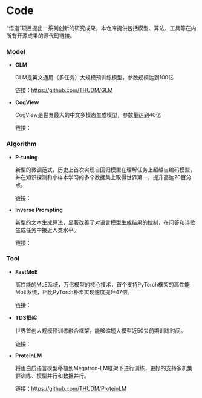 # Code
“悟道”项目提出一系列创新的研究成果，本仓库提供包括模型、算法、工具等在内所有开源成果的源代码链接。

### Model
* **GLM**

  GLM是英文通用（多任务）大规模预训练模型，参数规模达到100亿

  链接：https://github.com/THUDM/GLM 

* **CogView**
  
  CogView是世界最大的中文多模态生成模型，参数量达到40亿

  链接：

### Algorithm
* **P-tuning**
 
  新型的微调范式，历史上首次实现自回归模型在理解任务上超越自编码模型，并在知识探测和小样本学习的多个数据集上取得世界第一，提升高达20百分点。

  链接：

* **Inverse Prompting**
  
  新型的文本生成算法，显著改善了对语言模型生成结果的控制，在问答和诗歌生成任务中接近人类水平。

  链接：

### Tool
* **FastMoE**
  
  高性能的MoE系统，万亿模型的核心技术，首个支持PyTorch框架的高性能MoE系统，相比PyTorch朴素实现速度提升47倍。

  链接：

* **TDS框架**

  世界首创大规模预训练融合框架，能够缩短大模型近50%前期训练时间。
  
  链接：
  
* **ProteinLM**

  将蛋白质语言模型移植到Megatron-LM框架下进行训练，更好的支持多机集群训练、模型并行和数据并行。
  
  链接：https://github.com/THUDM/ProteinLM


